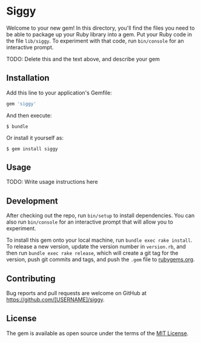 # Siggy

Welcome to your new gem! In this directory, you'll find the files you need to be able to package up your Ruby library into a gem. Put your Ruby code in the file `lib/siggy`. To experiment with that code, run `bin/console` for an interactive prompt.

TODO: Delete this and the text above, and describe your gem

## Installation

Add this line to your application's Gemfile:

```ruby
gem 'siggy'
```

And then execute:

    $ bundle

Or install it yourself as:

    $ gem install siggy

## Usage

TODO: Write usage instructions here

## Development

After checking out the repo, run `bin/setup` to install dependencies. You can also run `bin/console` for an interactive prompt that will allow you to experiment.

To install this gem onto your local machine, run `bundle exec rake install`. To release a new version, update the version number in `version.rb`, and then run `bundle exec rake release`, which will create a git tag for the version, push git commits and tags, and push the `.gem` file to [rubygems.org](https://rubygems.org).

## Contributing

Bug reports and pull requests are welcome on GitHub at https://github.com/[USERNAME]/siggy.


## License

The gem is available as open source under the terms of the [MIT License](http://opensource.org/licenses/MIT).

